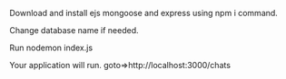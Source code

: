 Download and install ejs mongoose and express using npm i command.

Change database name if needed.

Run nodemon index.js


Your application will run.
goto=>http://localhost:3000/chats
